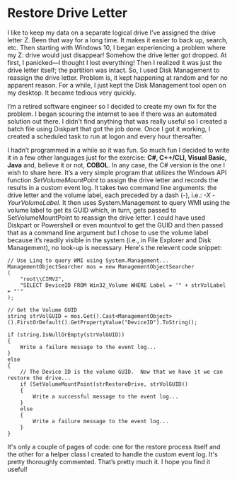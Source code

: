 # Restore Drive Letter

I like to keep my data on a separate logical drive I’ve assigned the drive letter Z.  Been that way for a long time.  It makes it easier to back up, search, etc.  Then starting with Windows 10, I began experiencing a problem where my Z: drive would just disappear!  Somehow the drive letter got dropped.  At first, I panicked—I thought I lost everything!  Then I realized it was just the drive letter itself; the partition was intact.  So, I used Disk Management to reassign the drive letter.  Problem is, it kept happening at random and for no apparent reason.  For a while, I just kept the Disk Management tool open on my desktop.  It became tedious very quickly.

I’m a retired software engineer so I decided to create my own fix for the problem.  I began scouring the internet to see if there was an automated solution out there.  I didn't find anything that was really useful so I created a batch file using Diskpart that got the job done.  Once I got it working, I created a scheduled task to run at logon and every hour thereafter.

I hadn’t programmed in a while so it was fun.  So much fun I decided to write it in a few other languages just for the exercise: **C#, C++/CLI, Visual Basic, Java** and, believe it or not, **COBOL**.  In any case, the C# version is the one I wish to share here.  It’s a very simple program that utilizes the Windows API function *SetVolumeMountPoint* to assign the drive letter and records the results in a custom event log.  It takes two command line arguments: the drive letter and the volume label, each preceded by a dash (-), i.e.: *-X -YourVolumeLabel*.  It then uses System.Management to query WMI using the volume label to get its GUID which, in turn, gets passed to SetVolumeMountPoint to reassign the drive letter.  I could have used Diskpart or Powershell or even mountvol to get the GUID and then passed that as a command line argument but I chose to use the volume label because it’s readily visible in the system (i.e., in File Explorer and Disk Management), no look-up is necessary.  Here's the relevent code snippet:

```
// Use Linq to query WMI using System.Management...
ManagementObjectSearcher mos = new ManagementObjectSearcher
(
    "root\\CIMV2",
    "SELECT DeviceID FROM Win32_Volume WHERE Label = '" + strVolLabel + "'"
);                

// Get the Volume GUID
string strVolGUID = mos.Get().Cast<ManagementObject>().FirstOrDefault().GetPropertyValue("DeviceID").ToString();

if (string.IsNullOrEmpty(strVolGUID))
{
    Write a failure message to the event log...
}
else
{ 
    // The Device ID is the volume GUID.  Now that we have it we can restore the drive...
    if (SetVolumeMountPoint(strRestoreDrive, strVolGUID))
    {
        Write a successful message to the event log...
    }
    else
    {
        Write a failure message to the event log...
    }
}
```                    

It's only a couple of pages of code: one for the restore process itself and the other for a helper class I created to handle the custom event log.  It's pretty thoroughly commented.  That’s pretty much it.  I hope you find it useful!
